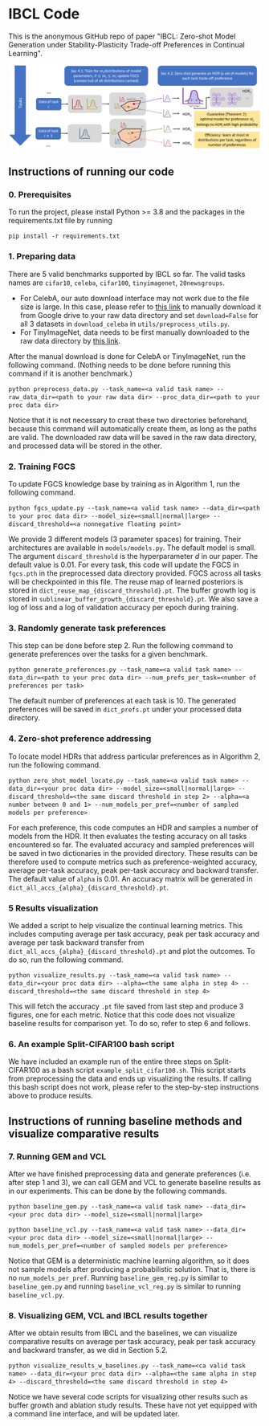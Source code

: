 # IBCL Code

This is the anonymous GitHub repo of paper "IBCL: Zero-shot Model Generation under Stability-Plasticity Trade-off Preferences in Continual Learning".

![IBCL Workflow](figs/ibcl_flowchart.png)


## Instructions of running our code

### 0. Prerequisites

To run the project, please install Python >= 3.8 and the packages in the requirements.txt file by running

```
pip install -r requirements.txt
```

### 1. Preparing data

There are 5 valid benchmarks supported by IBCL so far. The valid tasks names are `cifar10`, `celeba`, `cifar100`, `tinyimagenet`, `20newsgroups`.
- For CelebA, our auto download interface may not work due to the file size is large. In this case, please refer to [this link](https://github.com/pytorch/vision/issues/2262) to manually download it from Google drive to your raw data directory
and set `download=False` for all 3 datasets in `download_celeba` in `utils/preprocess_utils.py`.
- For TinyImageNet, data needs to be first manually downloaded to the raw data directory by [this link](http://cs231n.stanford.edu/tiny-imagenet-200.zip).

After the manual download is done for CelebA or TinyImageNet, run the following command. (Nothing needs to be done before running this command if it is another benchmark.)

```
python preprocess_data.py --task_name=<a valid task name> --raw_data_dir=<path to your raw data dir> --proc_data_dir=<path to your proc data dir>
```

Notice that it is not necessary to creat these two directories beforehand, because this command will automatically create them, as long as the paths are valid.
The downloaded raw data will be saved in the raw data directory, and processed data will be stored in the other.


### 2. Training FGCS

To update FGCS knowledge base by training as in Algorithm 1, run the following command.

```
python fgcs_update.py --task_name=<a valid task name> --data_dir=<path to your proc data dir> --model_size=<small|normal|large> --discard_threshold=<a nonnegative floating point>
```

We provide 3 different models (3 parameter spaces) for training. Their architectures are available in `models/models.py`. The default model is small.
The argument `discard_threshold` is the hyperparameter $d$ in our paper. The default value is 0.01.
For every task, this code will update the FGCS in `fgcs.pth` in the preprocessed data directory provided. FGCS across all tasks will be checkpointed in this file.
The reuse map of learned posteriors is stored in `dict_reuse_map_{discard_threshold}.pt`.
The buffer growth log is stored in `sublinear_buffer_growth_{discard_threshold}.pt`.
We also save a log of loss and a log of validation accuracy per epoch during training.


### 3. Randomly generate task preferences

This step can be done before step 2. Run the following command to generate preferences over the tasks for a given benchmark.

```
python generate_preferences.py --task_name=<a valid task name> --data_dir=<path to your proc data dir> --num_prefs_per_task=<number of preferences per task>
```

The default number of preferences at each task is 10. The generated preferences will be saved in `dict_prefs.pt` under your processed data directory.

### 4. Zero-shot preference addressing

To locate model HDRs that address particular preferences as in Algorithm 2, run the following command.

```
python zero_shot_model_locate.py --task_name=<a valid task name> --data_dir=<your proc data dir> --model_size=<small|normal|large> --discard_threshold=<the same discard threshold in step 2> --alpha=<a number between 0 and 1> --num_models_per_pref=<number of sampled models per preference>
```

For each preference, this code computes an HDR and samples a number of models from the HDR.
It then evaluates the testing accuracy on all tasks encountered so far. The evaluated accuracy and sampled preferences will be saved in two dictionaries in the provided directory.
These results can be therefore used to compute metrics such as preference-weighted accuracy, average per-task accuracy, peak per-task accuracy and backward transfer.
The default value of `alpha` is 0.01.
An accuracy matrix will be generated in `dict_all_accs_{alpha}_{discard_threshold}.pt`.

### 5 Results visualization

We added a script to help visualize the continual learning metrics. This includes computing average per task accuracy,
peak per task accuracy and average per task backward transfer from `dict_all_accs_{alpha}_{discard_threshold}.pt` and plot the outcomes. To do so, run the following command.

```
python visualize_results.py --task_name=<a valid task name> --data_dir=<your proc data dir> --alpha=<the same alpha in step 4> --discard_threshold=<the same discard threshold in step 4>
```

This will fetch the accuracy `.pt` file saved from last step and produce 3 figures, one for each metric.
Notice that this code does not visualize baseline results for comparison yet. To do so, refer to step 6 and follows.


### 6. An example Split-CIFAR100 bash script

We have included an example run of the entire three steps on Split-CIFAR100 as a bash script `example_split_cifar100.sh`.
This script starts from preprocessing the data and ends up visualizing the results.
If calling this bash script does not work, please refer to the step-by-step instructions above to produce results.


## Instructions of running baseline methods and visualize comparative results

### 7. Running GEM and VCL

After we have finished preprocessing data and generate preferences (i.e. after step 1 and 3), we can call GEM and VCL to generate baseline results as in our experiments.
This can be done by the following commands.

```
python baseline_gem.py --task_name=<a valid task name> --data_dir=<your proc data dir> --model_size=<small|normal|large>
```

```
python baseline_vcl.py --task_name=<a valid task name> --data_dir=<your proc data dir> --model_size=<small|normal|large> --num_models_per_pref=<number of sampled models per preference>
```

Notice that GEM is a deterministic machine learning algorithm, so it does not sample models after producing a probabilistic solution. 
That is, there is no `num_models_per_pref`. Running `baseline_gem_reg.py` is similar to `baseline_gem.py` and
running `baseline_vcl_reg.py` is similar to running `baseline_vcl.py`.


### 8. Visualizing GEM, VCL and IBCL results together

After we obtain results from IBCL and the baselines, we can visualize comparative results on average per task accuracy,
peak per task accuracy and backward transfer, as we did in Section 5.2.

```
python visualize_results_w_baselines.py --task_name=<ca valid task name> --data_dir=<your proc data dir> --alpha=<the same alpha in step 4> --discard_threshold=<the same discard threshold in step 4>
```

Notice we have several code scripts for visualizing other results such as buffer growth and ablation study results. 
These have not yet equipped with a command line interface, and will be updated later.